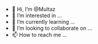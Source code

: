 - 👋 Hi, I’m @Multaz
- 👀 I’m interested in ...
- 🌱 I’m currently learning ...
- 💞️ I’m looking to collaborate on ...
- 📫 How to reach me ...

<!---
Multaz/Multaz is a ✨ special ✨ repository because its `README.md` (this file) appears on your GitHub profile.
You can click the Preview link to take a look at your changes.
--->
